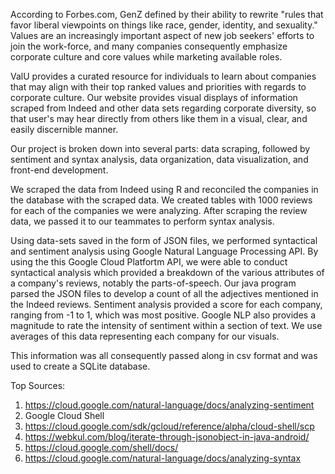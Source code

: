 According to Forbes.com, GenZ defined by their ability to rewrite "rules that favor liberal viewpoints on things like race, gender, identity, and sexuality." Values are an increasingly important aspect of new job seekers' efforts to join the work-force, and many companies consequently emphasize corporate culture and core values while marketing available roles. 

ValU provides a curated resource for individuals to learn about companies that may align with their top ranked values and priorities with regards to corporate culture. Our website provides visual displays of information scraped from Indeed and other data sets regarding corporate diversity, so that user's may hear directly from others like them in a visual, clear, and easily discernible manner. 

Our project is broken down into several parts: data scraping, followed by sentiment and syntax analysis, data organization, data visualization, and front-end development. 

We scraped the data from Indeed using R and reconciled the companies in the database with the scraped data. We created tables with 1000 reviews for each of the companies we were analyzing. After scraping the review data, we passed it to our teammates to perform syntax analysis.

Using data-sets saved in the form of JSON files, we performed syntactical and sentiment analysis using Google Natural Language Processing API. By using the this Google Cloud Platfortm API, we were able to conduct syntactical analysis which provided a breakdown of the various attributes of a company's reviews, notably the parts-of-speech. Our java program parsed the JSON files to develop a count of all the adjectives mentioned in the Indeed reviews. Sentiment analysis provided a score for each company, ranging from -1 to 1, which was most positive. Google NLP also provides a magnitude to rate the intensity of sentiment within a section of text. We use averages of this data representing each company for our visuals.

This information was all consequently passed along in csv format and was used to create a SQLite database.

Top Sources:
  1. https://cloud.google.com/natural-language/docs/analyzing-sentiment
  2. Google Cloud Shell
  3. https://cloud.google.com/sdk/gcloud/reference/alpha/cloud-shell/scp
  4. https://webkul.com/blog/iterate-through-jsonobject-in-java-android/
  5. https://cloud.google.com/shell/docs/
  6. https://cloud.google.com/natural-language/docs/analyzing-syntax


